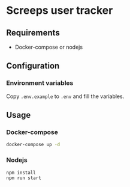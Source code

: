 # Screeps user tracker

## Requirements

- Docker-compose or nodejs

## Configuration

### Environment variables

Copy `.env.example` to `.env` and fill the variables.

## Usage

### Docker-compose

```bash
docker-compose up -d
```

### Nodejs

```bash
npm install
npm run start
```
